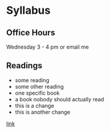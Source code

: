 # Syllabus

## Office Hours
Wednesday 3 - 4 pm
or email me

## Readings
- some reading
- some other reading
- one specific book
- a book nobody should actually read
- this is a change
- this is another change

[link](https://unsplash.com/s/photos/html)
